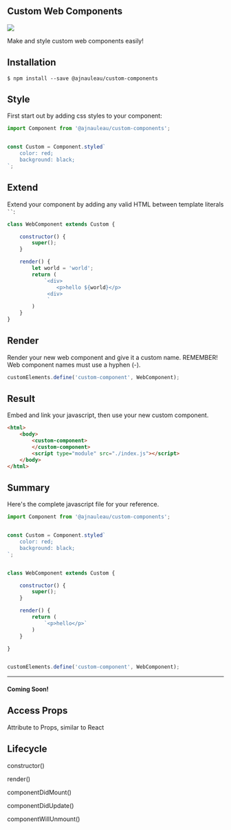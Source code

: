 
## Custom Web Components

<a href="http://github.com/ajnauleau/custom-components">
    <img align="center" src="https://i.imgur.com/LVyjmJW.png" style="max-width:100%;">
</a>

Make and style custom web components easily!


## Installation

```node
$ npm install --save @ajnauleau/custom-components
```

## Style

First start out by adding css styles to your component:

```javascript
import Component from '@ajnauleau/custom-components';


const Custom = Component.styled`
    color: red;
    background: black;
`;
```

## Extend

Extend your component by adding any valid HTML between template literals ` `` `:

```javascript
class WebComponent extends Custom {

    constructor() {
        super();
    }

    render() {
        let world = 'world';
        return (
            `<div>
                <p>hello ${world}</p>
             <div>
             `
        )
    }
}
```

## Render

Render your new web component and give it a custom name. REMEMBER! Web component names must use a hyphen (-).

```javascript
customElements.define('custom-component', WebComponent);
```


## Result

Embed and link your javascript, then use your new custom component.

```html
<html>
    <body>
        <custom-component>
        </custom-component>
        <script type="module" src="./index.js"></script>
    </body>
</html>
```


## Summary

Here's the complete javascript file for your reference.

```javascript
import Component from '@ajnauleau/custom-components';


const Custom = Component.styled`
    color: red;
    background: black;
`;


class WebComponent extends Custom {

    constructor() {
        super();
    }

    render() {
        return (
            `<p>hello</p>`
        )
    }

}


customElements.define('custom-component', WebComponent);
```

__________________________________________________________

<h4>Coming Soon!</h4>

## Access Props

Attribute to Props, similar to React


## Lifecycle

constructor()

render()

componentDidMount()

componentDidUpdate()

componentWillUnmount()

